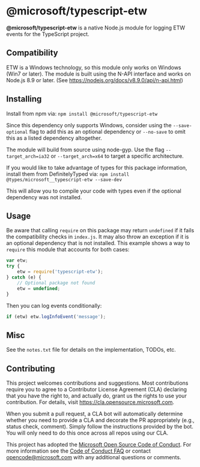 # @microsoft/typescript-etw

**@microsoft/typescript-etw** is a native Node.js module for logging ETW events for the TypeScript project.

## Compatibility

ETW is a Windows technology, so this module only works on Windows (Win7 or later). The module is built using the N-API interface and works on Node.js 8.9 or later. (See https://nodejs.org/docs/v8.9.0/api/n-api.html)

## Installing

Install from npm via: `npm install @microsoft/typescript-etw`

Since this dependency only supports Windows, consider using the `--save-optional` flag to add this as an optional dependency or `--no-save` to omit this as a listed dependency altogether.

The module will build from source using node-gyp. Use the flag `--target_arch=ia32` or `--target_arch=x64` to target a specific architecture.

If you would like to take advantage of types for this package information, install them from DefinitelyTyped via: `npm install @types/microsoft__typescript-etw --save-dev`

This will allow you to compile your code with types even if the optional dependency was not installed.

## Usage

Be aware that calling `require` on this package may return `undefined` if it fails the compatibility checks in `index.js`. It may also throw an exception if it is an optional dependency that is not installed. This example shows a way to `require` this module that accounts for both cases:

```javascript
var etw;
try {
    etw = require('typescript-etw');
} catch (e) {
    // Optional package not found
    etw = undefined;
}
```

Then you can log events conditionally:

```javascript
if (etw) etw.logInfoEvent('message');
```

## Misc

See the `notes.txt` file for details on the implementation, TODOs, etc.

## Contributing

This project welcomes contributions and suggestions.  Most contributions require you to agree to a
Contributor License Agreement (CLA) declaring that you have the right to, and actually do, grant us
the rights to use your contribution. For details, visit https://cla.opensource.microsoft.com.

When you submit a pull request, a CLA bot will automatically determine whether you need to provide
a CLA and decorate the PR appropriately (e.g., status check, comment). Simply follow the instructions
provided by the bot. You will only need to do this once across all repos using our CLA.

This project has adopted the [Microsoft Open Source Code of Conduct](https://opensource.microsoft.com/codeofconduct/).
For more information see the [Code of Conduct FAQ](https://opensource.microsoft.com/codeofconduct/faq/) or
contact [opencode@microsoft.com](mailto:opencode@microsoft.com) with any additional questions or comments.
